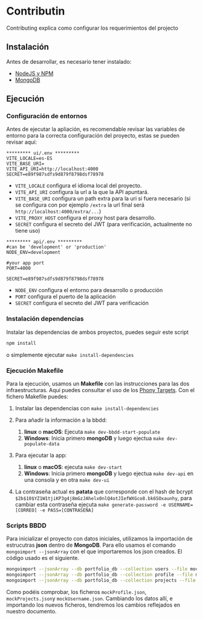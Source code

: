 # Contributin

Contributing explica como configurar los requerimientos del projecto

## Instalación

Antes de desarrollar, es necesario tener instalado:

* [NodeJS y NPM](https://nodejs.org/)
* [MongoDB](https://www.mongodb.com)
  
## Ejecución

### Configuración de entornos

Antes de ejecutar la apliación, es recomendable revisar las variables de entorno para la correcta configuración del proyecto, estas se pueden revisar aquí:

```.env
********* ui/.env *********
VITE_LOCALE=es-ES
VITE_BASE_URI=
VITE_API_URI=http://localhost:4000
SECRET=e89f987sdfs9d879f8798dsf78978
```

* `VITE_LOCALE` configura el idioma local del proyecto.
* `VITE_API_URI` configura la url a la que la API apuntará.
* `VITE_BASE_URI` configura un path extra para la uri si fuera necesario (si se configura con por ejemplo `/extra` la url final será `http://localhost:4000/extra/...`)
* `VITE_PROXY_HOST` configura el proxy host para desarrollo.
* `SECRET` configura el secreto del JWT (para verificación, actualmente no tiene uso)

```.env
********* api/.env *********
#can be 'development' or 'production'
NODE_ENV=development

#your app port
PORT=4000

SECRET=e89f987sdfs9d879f8798dsf78978
```

* `NODE_ENV` configura el entorno para desarrollo o producción
* `PORT` configura el puerto de la aplicación
* `SECRET` configura el secreto del JWT para verificación

### Instalación dependencias

Instalar las dependencias de ambos proyectos, puedes seguir este script

```bash
npm install
```

o simplemente ejecutar `make install-dependencies`

### Ejecución Makefile

Para la ejecución, usamos un **Makefile** con las instrucciones para las dos infraestructuras. Aquí puedes consultar el uso de los [Phony Targets](https://www.gnu.org/software/make/manual/html_node/Phony-Targets.html). Con el fichero Makefile puedes:

1. Instalar las dependencias con `make install-dependencies`

2. Para añadir la información a la bbdd:
   1. **linux** o **macOS**: Ejecuta `make dev-bbdd-start-populate`
   2. **Windows**: Inicia primero **mongoDB** y luego ejectua `make dev-populate-data`

3. Para ejecutar la app:
   1. **linux** o **macOS**: ejecuta `make dev-start`
   2. **Windows**: Inicia primero **mongoDB** y luego ejectua `make dev-api` en una consola y en otra `make dev-ui`

4. La contraseña actual es **patata** que corresponde con el hash de bcrypt `$2b$10$YZ1W1tjiKP3g4j8mGzJAhelx0nlQ4otJIefWXGco8.bk6SOxaunhy`, para cambiar esta contraseña ejecuta `make generate-password -e USERNAME=[CORREO] -e PASS=[CONTRASEÑA]`

### Scripts BBDD

Para inicializar el proyecto con datos iniciales, utilizamos la importación de estrucutras **json** dentro de **MongoDB**. Para ello usamos el comando `mongoimport --jsonArray` con el que importaremos los json creados. El código usado es el siguiente.

```bash
mongoimport --jsonArray --db portfolio_db --collection users --file mockUsername.json
mongoimport --jsonArray --db portfolio_db --collection profile --file mockProfile.json
mongoimport --jsonArray --db portfolio_db --collection projects --file mockProjects.json
```

Como podéis comprobar, los ficheros `mockProfile.json`, `mockProjects.json`y `mockUsername.json`. Cambiando los datos allí, e importando los nuevos ficheros, tendremos los cambios reflejados en nuestro documento.
